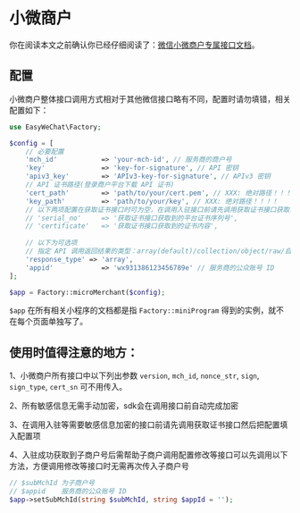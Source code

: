 # 小微商户

你在阅读本文之前确认你已经仔细阅读了：[微信小微商户专属接口文档](https://pay.weixin.qq.com/wiki/doc/api/xiaowei.php?chapter=19_2)。

## 配置

小微商户整体接口调用方式相对于其他微信接口略有不同，配置时请勿填错，相关配置如下：

```php
use EasyWeChat\Factory;

$config = [
    // 必要配置
    'mch_id'           => 'your-mch-id', // 服务商的商户号
    'key'              => 'key-for-signature', // API 密钥
    'apiv3_key'        => 'APIv3-key-for-signature', // APIv3 密钥
    // API 证书路径(登录商户平台下载 API 证书)
    'cert_path'        => 'path/to/your/cert.pem', // XXX: 绝对路径！！！！
    'key_path'         => 'path/to/your/key', // XXX: 绝对路径！！！！
    // 以下两项配置在获取证书接口时可为空，在调用入驻接口前请先调用获取证书接口获取以下两项配置,如果获取过证书可以直接在这里配置，也可参照本文档获取平台证书章节中示例
    // 'serial_no'     => '获取证书接口获取到的平台证书序列号',
    // 'certificate'   => '获取证书接口获取到的证书内容',
    
    // 以下为可选项
    // 指定 API 调用返回结果的类型：array(default)/collection/object/raw/自定义类名
    'response_type' => 'array',
    'appid'            => 'wx931386123456789e' // 服务商的公众账号 ID
];

$app = Factory::microMerchant($config);

```

`$app` 在所有相关小程序的文档都是指 `Factory::miniProgram` 得到的实例，就不在每个页面单独写了。

## 使用时值得注意的地方：
1、小微商户所有接口中以下列出参数 `version`, `mch_id`, `nonce_str`, `sign`, `sign_type`, `cert_sn` 可不用传入。

2、所有敏感信息无需手动加密，sdk会在调用接口前自动完成加密

3、在调用入驻等需要敏感信息加密的接口前请先调用获取证书接口然后把配置填入配置项

4、入驻成功获取到子商户号后需帮助子商户调用配置修改等接口可以先调用以下方法，方便调用修改等接口时无需再次传入子商户号
```php
// $subMchId 为子商户号
// $appid    服务商的公众账号 ID
$app->setSubMchId(string $subMchId, string $appId = '');
```
